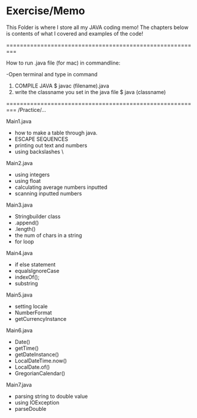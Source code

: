 # Exercise/Memo

This Folder is where I store all my JAVA coding memo!
The chapters below is contents of what I covered and examples of the code!

=========================================================

How to run .java file (for mac) in commandline:

-Open terminal and type in command

1. COMPILE JAVA
$ javac (filename).java   
2. write the classname you set in the java file
$ java (classname)

=========================================================
/Practice/...


Main1.java
- how to make a table through java.
- ESCAPE SEQUENCES
- printing out text and numbers
- using backslashes \

Main2.java
- using integers
- using float
- calculating average numbers inputted
- scanning inputted numbers

Main3.java
- Stringbuilder class
- .append()
- .length()
- the num of chars in a string
- for loop

Main4.java
-  if else statement
-  equalsIgnoreCase
-  indexOf();
-  substring

Main5.java
- setting locale
- NumberFormat
- getCurrencyInstance

Main6.java
- Date()
- getTime()
- getDateInstance()
- LocalDateTime.now()
- LocalDate.of()
- GregorianCalendar()

 Main7.java
 - parsing string to double value
 - using IOException
 - parseDouble
